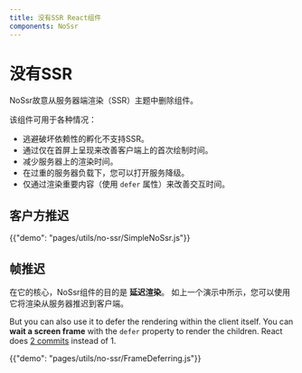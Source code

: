 ```yaml
---
title: 没有SSR React组件
components: NoSsr
---
```


# 没有SSR

<p class="description">NoSsr故意从服务器端渲染（SSR）主题中删除组件。</p>

该组件可用于各种情况：

- 逃避破坏依赖性的孵化不支持SSR。
- 通过仅在首屏上呈现来改善客户端上的首次绘制时间。
- 减少服务器上的渲染时间。
- 在过重的服务器负载下，您可以打开服务降级。
- 仅通过渲染重要内容（使用 `defer` 属性）来改善交互时间。

## 客户方推迟

{{"demo": "pages/utils/no-ssr/SimpleNoSsr.js"}}

## 帧推迟

在它的核心，NoSsr组件的目的是 **延迟渲染**。 如上一个演示中所示，您可以使用它将渲染从服务器推迟到客户端。

But you can also use it to defer the rendering within the client itself. You can **wait a screen frame** with the `defer` property to render the children. React does [2 commits](https://reactjs.org/docs/strict-mode.html#detecting-unexpected-side-effects) instead of 1.

{{"demo": "pages/utils/no-ssr/FrameDeferring.js"}}